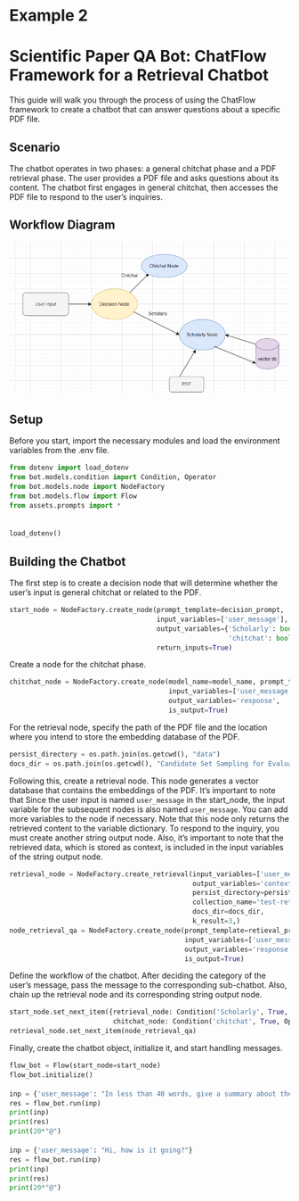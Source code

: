 # Example 2
# Scientific Paper QA Bot: ChatFlow Framework for a Retrieval Chatbot

This guide will walk you through the process of using the ChatFlow framework to create a chatbot that can answer questions about a specific PDF file.

## Scenario

The chatbot operates in two phases: a general chitchat phase and a PDF retrieval phase. The user provides a PDF file and asks questions about its content. The chatbot first engages in general chitchat, then accesses the PDF file to respond to the user’s inquiries.

## Workflow Diagram
![Image Alt Text](./assets/diagram.PNG)

## Setup

Before you start, import the necessary modules and load the environment variables from the .env file.

```python
from dotenv import load_dotenv
from bot.models.condition import Condition, Operator
from bot.models.node import NodeFactory
from bot.models.flow import Flow
from assets.prompts import *


load_dotenv()
```

## Building the Chatbot

The first step is to create a decision node that will determine whether the user’s input is general chitchat or related to the PDF.

```python
start_node = NodeFactory.create_node(prompt_template=decision_prompt,
                                     input_variables=['user_message'],
                                     output_variables={'Scholarly': bool,
                                                       'chitchat': bool},
                                     return_inputs=True)
```

Create a node for the chitchat phase.

```python
chitchat_node = NodeFactory.create_node(model_name=model_name, prompt_template=chitchat_prompt,
                                        input_variables=['user_message'],
                                        output_variables='response',
                                        is_output=True)
```

For the retrieval node, specify the path of the PDF file and the location where you intend to store the embedding database of the PDF.

```python
persist_directory = os.path.join(os.getcwd(), "data")
docs_dir = os.path.join(os.getcwd(), "Candidate Set Sampling for Evaluating Top-N Recommendation.pdf")
```

Following this, create a retrieval node. This node generates a vector database that contains the embeddings of the PDF. 
It’s important to note that Since the user input is named `user_message` in the start_node, the input variable for the subsequent nodes is also named `user_message`. You can add more variables to the node if necessary.
Note that this node only returns the retrieved content to the variable dictionary. To respond to the inquiry, you must create another string output node.
Also, it’s important to note that the retrieved data, which is stored as context, is included in the input variables of the string output node.

```python
retrieval_node = NodeFactory.create_retrieval(input_variables=['user_message'],
                                              output_variables='context',
                                              persist_directory=persist_directory,
                                              collection_name='test-retrieval',
                                              docs_dir=docs_dir,
                                              k_result=3,)
node_retrieval_qa = NodeFactory.create_node(prompt_template=retieval_prompt_template,
                                            input_variables=['user_message', 'context'],
                                            output_variables='response',
                                            is_output=True)
```

Define the workflow of the chatbot. After deciding the category of the user’s message, pass the message to the corresponding sub-chatbot. Also, chain up the retrieval node and its corresponding string output node.

```python
start_node.set_next_item({retrieval_node: Condition('Scholarly', True, Operator.EQUALS),
                          chitchat_node: Condition('chitchat', True, Operator.EQUALS)})
retrieval_node.set_next_item(node_retrieval_qa)
```

Finally, create the chatbot object, initialize it, and start handling messages.

```python
flow_bot = Flow(start_node=start_node)
flow_bot.initialize()

inp = {'user_message': "In less than 40 words, give a summary about the abstract of the paper?"}
res = flow_bot.run(inp)
print(inp)
print(res)
print(20*"@")

inp = {'user_message': "Hi, how is it going?"}
res = flow_bot.run(inp)
print(inp)
print(res)
print(20*"@")
```

